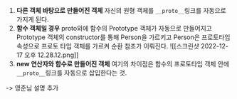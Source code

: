 ---
---

1. **다른 객체 바탕으로 만들어진 객체**
	자신의 원형 객체를 `__proto__`링크를 자동으로 가지게 된다.
2. **함수 객체일 경우**
	proto외에 함수의 Prototype 객체가 자동으로 만들어지고 Prototype 객체의 constructor를 통해 Person을 가르키고 Person은 프로토타입 속성으로 프로토 타입 객체를 가르켜 순환 참조가 이뤄진다. 
	![[스크린샷 2022-12-17 오후 12.28.12.png]]
3. **new 연산자와 함수로 만들어진 객체**
	여기의 차이점은 함수의 프로토타입 객체 안에 `__proto__`링크를 자동으로 삽입한다는 것.

-> 영준님 설명 추가 